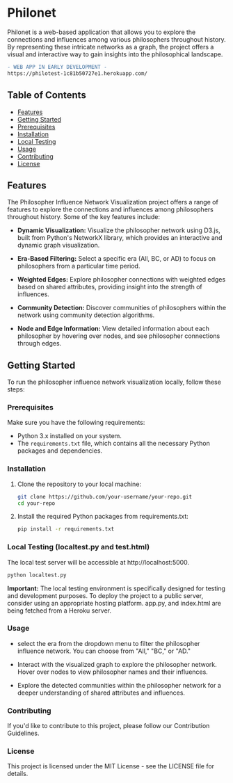 # Philonet

Philonet is a web-based application that allows you to explore the connections and influences among various philosophers throughout history. By representing these intricate networks as a graph, the project offers a visual and interactive way to gain insights into the philosophical landscape.

```diff
- WEB APP IN EARLY DEVELOPMENT - 
https://philotest-1c81b50727e1.herokuapp.com/
```
## Table of Contents

  - [Features](#features)
  - [Getting Started](#getting-started)
  - [Prerequisites](#prerequisites)
  - [Installation](#installation)
  - [Local Testing](#local-testing-localtestpy-and-testhtml)
  - [Usage](#usage)
  - [Contributing](#contributing)
  - [License](#license)

## Features

The Philosopher Influence Network Visualization project offers a range of features to explore the connections and influences among philosophers throughout history. Some of the key features include:

- **Dynamic Visualization:** Visualize the philosopher network using D3.js, built from Python's NetworkX library, which provides an interactive and dynamic graph visualization.

- **Era-Based Filtering:** Select a specific era (All, BC, or AD) to focus on philosophers from a particular time period.

- **Weighted Edges:** Explore philosopher connections with weighted edges based on shared attributes, providing insight into the strength of influences.

- **Community Detection:** Discover communities of philosophers within the network using community detection algorithms.

- **Node and Edge Information:** View detailed information about each philosopher by hovering over nodes, and see philosopher connections through edges.

## Getting Started

To run the philosopher influence network visualization locally, follow these steps:

### Prerequisites

Make sure you have the following requirements:

- Python 3.x installed on your system.
- The `requirements.txt` file, which contains all the necessary Python packages and dependencies.

### Installation

1. Clone the repository to your local machine:

   ```bash
   git clone https://github.com/your-username/your-repo.git
   cd your-repo

2. Install the required Python packages from requirements.txt:
   
   ```bash
   pip install -r requirements.txt
   

### Local Testing (localtest.py and test.html)
The local test server will be accessible at http://localhost:5000. 

   ```bash
   python localtest.py
  ```
**Important:** The local testing environment is specifically designed for testing and development purposes. To deploy the project to a public server, consider using an appropriate hosting platform. app.py, and index.html are being fetched from a Heroku server. 

### Usage
- select the era from the dropdown menu to filter the philosopher influence network. You can choose from "All," "BC," or "AD."

- Interact with the visualized graph to explore the philosopher network. Hover over nodes to view philosopher names and their influences.

- Explore the detected communities within the philosopher network for a deeper understanding of shared attributes and influences.

### Contributing
If you'd like to contribute to this project, please follow our Contribution Guidelines.

### License
This project is licensed under the MIT License - see the LICENSE file for details.
